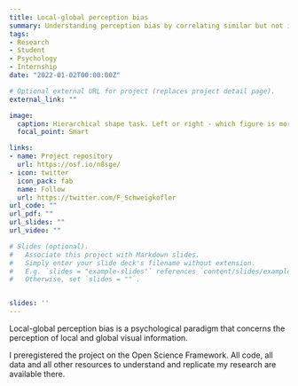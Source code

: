 ```yaml
---
title: Local-global perception bias 
summary: Understanding perception bias by correlating similar but not identical local-global hierarchical shape tasks (Navon figures)
tags:
- Research
- Student
- Psychology
- Internship
date: "2022-01-02T00:00:00Z"

# Optional external URL for project (replaces project detail page).
external_link: ""

image:
  caption: Hierarchical shape task. Left or right - which figure is more similar to the top? 
  focal_point: Smart

links:
- name: Project repository
  url: https://osf.io/n8sge/
- icon: twitter
  icon_pack: fab
  name: Follow
  url: https://twitter.com/F_Schweigkofler
url_code: ""
url_pdf: ""
url_slides: ""
url_video: ""

# Slides (optional).
#   Associate this project with Markdown slides.
#   Simply enter your slide deck's filename without extension.
#   E.g. `slides = "example-slides"` references `content/slides/example-slides.md`.
#   Otherwise, set `slides = ""`.


slides: ''
---
```

Local-global perception bias is a psychological paradigm that concerns the perception of local and global visual information.

I preregistered the project on the Open Science Framework. All code, all data and all other resources to understand and replicate my research are available there.